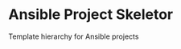 # Ansible Project Skeletor

Template hierarchy for Ansible projects

[//]: # ( vim: set ft=markdown syn=markdown sw=2 ts=2 noet : )
